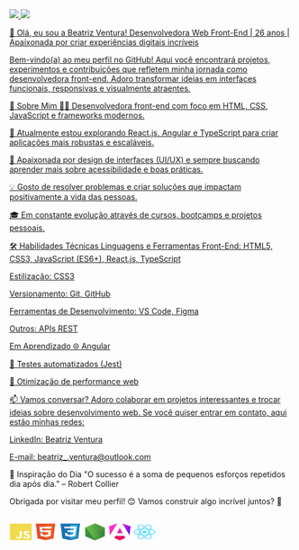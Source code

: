 <div>
   <a href="https://github.com/beatriz-ventura">
   <img height="180em" src="https://github-readme-stats.vercel.app/api?username=beatriz-ventura&show_icons=true&theme=tokyonight&include_all_commits=true&count_private=true"/>
   <img height="180em" src="https://github-readme-stats.vercel.app/api/top-langs/?username=beatriz-ventura&layout=compact&langs_count=6&theme=tokyonight"/>
</div>

👋 Olá, eu sou a Beatriz Ventura!
Desenvolvedora Web Front-End | 26 anos | Apaixonada por criar experiências digitais incríveis

Bem-vindo(a) ao meu perfil no GitHub! Aqui você encontrará projetos, experimentos e contribuições que refletem minha jornada como desenvolvedora front-end. Adoro transformar ideias em interfaces funcionais, responsivas e visualmente atraentes.

🚀 Sobre Mim
👩‍💻 Desenvolvedora front-end com foco em HTML, CSS, JavaScript e frameworks modernos.

🌱 Atualmente estou explorando React.js, Angular e TypeScript para criar aplicações mais robustas e escaláveis.

🎨 Apaixonada por design de interfaces (UI/UX) e sempre buscando aprender mais sobre acessibilidade e boas práticas.

💡 Gosto de resolver problemas e criar soluções que impactam positivamente a vida das pessoas.

🎓 Em constante evolução através de cursos, bootcamps e projetos pessoais.

🛠 Habilidades Técnicas
Linguagens e Ferramentas
Front-End: HTML5, CSS3, JavaScript (ES6+), React.js, TypeScript

Estilização: CSS3

Versionamento: Git, GitHub

Ferramentas de Desenvolvimento: VS Code, Figma

Outros: APIs REST

Em Aprendizado
🌐 Angular

🧪 Testes automatizados (Jest)

🚀 Otimização de performance web


📫 Vamos conversar?
Adoro colaborar em projetos interessantes e trocar ideias sobre desenvolvimento web. Se você quiser entrar em contato, aqui estão minhas redes:

LinkedIn: Beatriz Ventura

E-mail: beatriz_.ventura@outlook.com

💬 Inspiração do Dia
"O sucesso é a soma de pequenos esforços repetidos dia após dia." – Robert Collier

Obrigada por visitar meu perfil! 😊
Vamos construir algo incrível juntos? 🚀

<div style="display: inline_block"><br>
 <img align="center" alt="Js" height="30" width="40" src="https://raw.githubusercontent.com/devicons/devicon/master/icons/javascript/javascript-plain.svg">
 <img align="center" alt="HTML" height="30" width="40" src="https://raw.githubusercontent.com/devicons/devicon/master/icons/html5/html5-original.svg">
 <img align="center" alt="CSS" height="30" width="40" src="https://raw.githubusercontent.com/devicons/devicon/master/icons/css3/css3-original.svg">
 <img align="center" alt="nodejs" height="30" width="40" src="https://raw.githubusercontent.com/devicons/devicon/master/icons/nodejs/nodejs-original.svg">
 <img align="center" alt="angular" height="30" width="40" src="https://raw.githubusercontent.com/devicons/devicon/master/icons/angular/angular-original.svg">
 <img align="center" alt="react" height="30" width="40" src="https://raw.githubusercontent.com/devicons/devicon/master/icons/react/react-original.svg">
</div>
 
<br>
 
